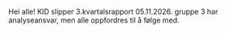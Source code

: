 Hei alle! KID slipper 3.kvartalsrapport 05.11.2026. gruppe 3 har analyseansvar, men alle oppfordres til å følge med.

